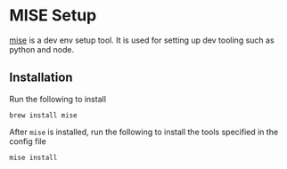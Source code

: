 # MISE Setup

[mise](https://mise.jdx.dev) is a dev env setup tool. It is used for setting up dev tooling such as python and node.

## Installation

Run the following to install
```
brew install mise
```

After `mise` is installed, run the following to install the tools specified in the config file
```
mise install
```
